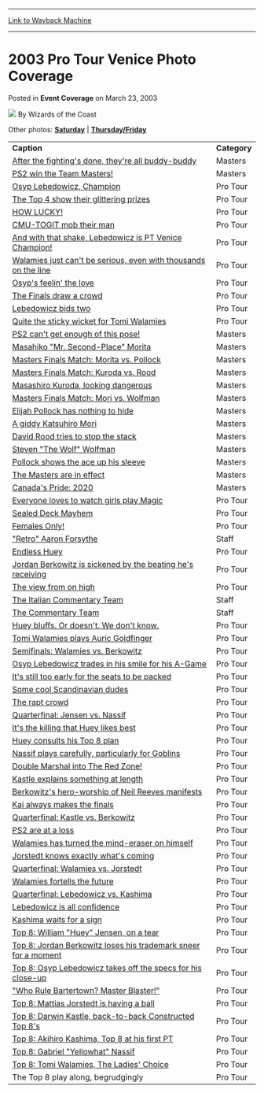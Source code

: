 
---
[Link to Wayback Machine](https://web.archive.org/web/20220120163112/https://magic.wizards.com/en/articles/archive/event-coverage/2003-pro-tour-venice-photo-coverage-2003-03-23)

[_metadata_:author]:- "Wizards of the Coast"
[_metadata_:description]:- "Other photos: Saturday | Thursday/Friday Caption Category After the fighting's done, they're all buddy-buddy Masters PS2 win the Team Masters! Masters Osyp Lebedowicz, Champion Pro Tour The Top 4 show their glittering prizes Pro Tour HOW LUCKY! Pro Tour CMU-TOGIT mob their man Pro Tour And with that shake, Lebedowicz is PT Venice Champion!"
[_metadata_:generator]:- "Drupal 7 (http://drupal.org)"
[_metadata_:node]:- "801491"
[_metadata_:publish_date]:- "2003-03-23"
[_metadata_:source]:- "div-main-content"
[_metadata_:title]:- "2003 Pro Tour Venice Photo Coverage"
[_metadata_:wayback_capture_timestamp]:- "2022-01-20 16:31:12"
[_metadata_:wayback_raw_url]:- "https://web.archive.org/web/20220120163112id_/https://magic.wizards.com/en/articles/archive/event-coverage/2003-pro-tour-venice-photo-coverage-2003-03-23"
[_metadata_:wayback_url]:- "https://magic.wizards.com/en/articles/archive/event-coverage/2003-pro-tour-venice-photo-coverage-2003-03-23"
---


2003 Pro Tour Venice Photo Coverage
===================================



 Posted in **Event Coverage**
 on March 23, 2003 






![](https://media.magic.wizards.com/styles/auth_small/public/images/person/wizards_author.jpg)
By Wizards of the Coast












Other photos: [**Saturday**](/en/articles/archive/event-coverage/2003-pro-tour-venice-photo-coverage-2003-03-22) | [**Thursday/Friday**](/en/articles/archive/event-coverage/2003-pro-tour-venice-photo-coverage-2003-03-17)




|  |  |
| --- | --- |
| **Caption** | **Category** |
|  [After the fighting's done, they're all buddy-buddy](http://www.wizards.com/sideboard/images/ptven03/348.jpg) | Masters |
|  [PS2 win the Team Masters!](http://www.wizards.com/sideboard/images/ptven03/349.jpg) | Masters |
|  [Osyp Lebedowicz, Champion](http://www.wizards.com/sideboard/images/ptven03/757.jpg) | Pro Tour |
|  [The Top 4 show their glittering prizes](http://www.wizards.com/sideboard/images/ptven03/758.jpg) | Pro Tour |
|  [HOW LUCKY!](http://www.wizards.com/sideboard/images/ptven03/759.jpg) | Pro Tour |
|  [CMU-TOGIT mob their man](http://www.wizards.com/sideboard/images/ptven03/760.jpg) | Pro Tour |
|  [And with that shake, Lebedowicz is PT Venice Champion!](http://www.wizards.com/sideboard/images/ptven03/761.jpg) | Pro Tour |
|  [Walamies just can't be serious, even with thousands on the line](http://www.wizards.com/sideboard/images/ptven03/762.jpg) | Pro Tour |
|  [Osyp's feelin' the love](http://www.wizards.com/sideboard/images/ptven03/763.jpg) | Pro Tour |
|  [The Finals draw a crowd](http://www.wizards.com/sideboard/images/ptven03/764.jpg) | Pro Tour |
|  [Lebedowicz bids two](http://www.wizards.com/sideboard/images/ptven03/765.jpg) | Pro Tour |
|  [Quite the sticky wicket for Tomi Walamies](http://www.wizards.com/sideboard/images/ptven03/766.jpg) | Pro Tour |
|  [PS2 can't get enough of this pose!](http://www.wizards.com/sideboard/images/ptven03/350.jpg) | Masters |
|  [Masahiko "Mr. Second-Place" Morita](http://www.wizards.com/sideboard/images/ptven03/351.jpg) | Masters |
|  [Masters Finals Match: Morita vs. Pollock](http://www.wizards.com/sideboard/images/ptven03/352.jpg) | Masters |
|  [Masters Finals Match: Kuroda vs. Rood](http://www.wizards.com/sideboard/images/ptven03/353.jpg) | Masters |
|  [Masashiro Kuroda, looking dangerous](http://www.wizards.com/sideboard/images/ptven03/354.jpg) | Masters |
|  [Masters Finals Match: Mori vs. Wolfman](http://www.wizards.com/sideboard/images/ptven03/355.jpg) | Masters |
|  [Elijah Pollock has nothing to hide](http://www.wizards.com/sideboard/images/ptven03/356.jpg) | Masters |
|  [A giddy Katsuhiro Mori](http://www.wizards.com/sideboard/images/ptven03/357.jpg) | Masters |
|  [David Rood tries to stop the stack](http://www.wizards.com/sideboard/images/ptven03/358.jpg) | Masters |
|  [Steven "The Wolf" Wolfman](http://www.wizards.com/sideboard/images/ptven03/359.jpg) | Masters |
|  [Pollock shows the ace up his sleeve](http://www.wizards.com/sideboard/images/ptven03/360.jpg) | Masters |
|  [The Masters are in effect](http://www.wizards.com/sideboard/images/ptven03/361.jpg) | Masters |
|  [Canada's Pride: 2020](http://www.wizards.com/sideboard/images/ptven03/362.jpg) | Masters |
|  [Everyone loves to watch girls play Magic](http://www.wizards.com/sideboard/images/ptven03/767.jpg) | Pro Tour |
|  [Sealed Deck Mayhem](http://www.wizards.com/sideboard/images/ptven03/768.jpg) | Pro Tour |
|  [Females Only!](http://www.wizards.com/sideboard/images/ptven03/769.jpg) | Pro Tour |
|  ["Retro" Aaron Forsythe](http://www.wizards.com/sideboard/images/ptven03/770.jpg) | Staff |
|  [Endless Huey](http://www.wizards.com/sideboard/images/ptven03/773.jpg) | Pro Tour |
|  [Jordan Berkowitz is sickened by the beating he's receiving](http://www.wizards.com/sideboard/images/ptven03/774.jpg) | Pro Tour |
|  [The view from on high](http://www.wizards.com/sideboard/images/ptven03/775.jpg) | Pro Tour |
|  [The Italian Commentary Team](http://www.wizards.com/sideboard/images/ptven03/776.jpg) | Staff |
|  [The Commentary Team](http://www.wizards.com/sideboard/images/ptven03/777.jpg) | Staff |
|  [Huey bluffs. Or doesn't. We don't know.](http://www.wizards.com/sideboard/images/ptven03/778.jpg) | Pro Tour |
|  [Tomi Walamies plays Auric Goldfinger](http://www.wizards.com/sideboard/images/ptven03/779.jpg) | Pro Tour |
|  [Semifinals: Walamies vs. Berkowitz](http://www.wizards.com/sideboard/images/ptven03/780.jpg) | Pro Tour |
|  [Osyp Lebedowicz trades in his smile for his A-Game](http://www.wizards.com/sideboard/images/ptven03/781.jpg) | Pro Tour |
|  [It's still too early for the seats to be packed](http://www.wizards.com/sideboard/images/ptven03/782.jpg) | Pro Tour |
|  [Some cool Scandinavian dudes](http://www.wizards.com/sideboard/images/ptven03/783.jpg) | Pro Tour |
|  [The rapt crowd](http://www.wizards.com/sideboard/images/ptven03/787.jpg) | Pro Tour |
|  [Quarterfinal: Jensen vs. Nassif](http://www.wizards.com/sideboard/images/ptven03/788.jpg) | Pro Tour |
|  [It's the killing that Huey likes best](http://www.wizards.com/sideboard/images/ptven03/789.jpg) | Pro Tour |
|  [Huey consults his Top 8 plan](http://www.wizards.com/sideboard/images/ptven03/790.jpg) | Pro Tour |
|  [Nassif plays carefully, particularly for Goblins](http://www.wizards.com/sideboard/images/ptven03/791.jpg) | Pro Tour |
|  [Double Marshal into The Red Zone!](http://www.wizards.com/sideboard/images/ptven03/792.jpg) | Pro Tour |
|  [Kastle explains something at length](http://www.wizards.com/sideboard/images/ptven03/793.jpg) | Pro Tour |
|  [Berkowitz's hero-worship of Neil Reeves manifests](http://www.wizards.com/sideboard/images/ptven03/794.jpg) | Pro Tour |
|  [Kai always makes the finals](http://www.wizards.com/sideboard/images/ptven03/795.jpg) | Pro Tour |
|  [Quarterfinal: Kastle vs. Berkowitz](http://www.wizards.com/sideboard/images/ptven03/795.jpg) | Pro Tour |
|  [PS2 are at a loss](http://www.wizards.com/sideboard/images/ptven03/796.jpg) | Pro Tour |
|  [Walamies has turned the mind-eraser on himself](http://www.wizards.com/sideboard/images/ptven03/796.jpg) | Pro Tour |
|  [Jorstedt knows exactly what's coming](http://www.wizards.com/sideboard/images/ptven03/797.jpg) | Pro Tour |
|  [Quarterfinal: Walamies vs. Jorstedt](http://www.wizards.com/sideboard/images/ptven03/798.jpg) | Pro Tour |
|  [Walamies fortells the future](http://www.wizards.com/sideboard/images/ptven03/799.jpg) | Pro Tour |
|  [Quarterfinal: Lebedowicz vs. Kashima](http://www.wizards.com/sideboard/images/ptven03/800.jpg) | Pro Tour |
|  [Lebedowicz is all confidence](http://www.wizards.com/sideboard/images/ptven03/801.jpg) | Pro Tour |
|  [Kashima waits for a sign](http://www.wizards.com/sideboard/images/ptven03/802.jpg) | Pro Tour |
|  [Top 8: William "Huey" Jensen, on a tear](http://www.wizards.com/sideboard/images/ptven03/803.jpg) | Pro Tour |
|  [Top 8: Jordan Berkowitz loses his trademark sneer for a moment](http://www.wizards.com/sideboard/images/ptven03/804.jpg) | Pro Tour |
|  [Top 8: Osyp Lebedowicz takes off the specs for his close-up](http://www.wizards.com/sideboard/images/ptven03/805.jpg) | Pro Tour |
|  ["Who Rule Bartertown? Master Blaster!"](http://www.wizards.com/sideboard/images/ptven03/806.jpg) | Pro Tour |
|  [Top 8: Mattias Jorstedt is having a ball](http://www.wizards.com/sideboard/images/ptven03/807.jpg) | Pro Tour |
|  [Top 8: Darwin Kastle, back-to-back Constructed Top 8's](http://www.wizards.com/sideboard/images/ptven03/808.jpg) | Pro Tour |
|  [Top 8: Akihiro Kashima, Top 8 at his first PT](http://www.wizards.com/sideboard/images/ptven03/809.jpg) | Pro Tour |
|  [Top 8: Gabriel "Yellowhat" Nassif](http://www.wizards.com/sideboard/images/ptven03/810.jpg) | Pro Tour |
|  [Top 8: Tomi Walamies, The Ladies' Choice](http://www.wizards.com/sideboard/images/ptven03/811.jpg) | Pro Tour |
| The Top 8 play along, begrudgingly | Pro Tour |







